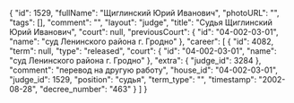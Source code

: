 {
    "id": 1529,
    "fullName": "Щиглинский Юрий Иванович",
    "photoURL": "",
    "tags": [],
    "comment": "",
    "layout": "judge",
    "title": "Судья Щиглинский Юрий Иванович",
    "court": null,
    "previousCourt": {
        "id": "04-002-03-01",
        "name": "суд Ленинского района г. Гродно"
    },
    "career": [
        {
            "id": 4082,
            "term": null,
            "type": "released",
            "court": {
                "id": "04-002-03-01",
                "name": "суд Ленинского района г. Гродно"
            },
            "extra": {
                "judge_id": 3284
            },
            "comment": "перевод на другую работу",
            "house_id": "04-002-03-01",
            "judge_id": 1529,
            "position": "судья",
            "term_type": "",
            "timestamp": "2002-08-28",
            "decree_number": "463"
        }
    ]
}